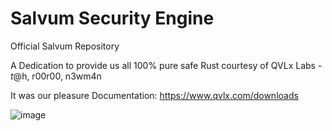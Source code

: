 # Salvum Security Engine
Official Salvum Repository

A Dedication to provide us all 100% pure safe Rust
courtesy of QVLx Labs - $t@$h, r00r00, n3wm4n

It was our pleasure
Documentation: https://www.qvlx.com/downloads

![image](https://github.com/QVLx-Labs/Salvum/assets/4257899/86d79068-e91c-4820-9e3a-5c2a592efddd)
